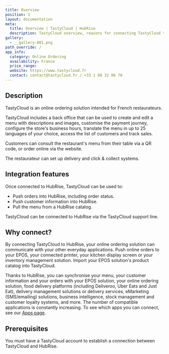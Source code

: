 ```yaml
---
title: Overview
position: 1
layout: documentation
meta:
  title: Overview | TastyCloud | HubRise
  description: TastyCloud overview, reasons for connecting TastyCloud to HubRise and summary of integrated features. Synchronise data between your EPOS and your apps.
gallery:
  - __gallery-001.png
path_override: /
app_info:
  category: Online Ordering
  availability: France
  price_range:
  website: https://www.tastycloud.fr
  contact: contact@tastycloud.fr / +33 1 88 32 06 70
---
```


## Description

TastyCloud is an online ordering solution intended for French restaurateurs.

TastyCloud includes a back office that can be used to create and edit a menu with descriptions and images, customise the payment journey, configure the store's business hours, translate the menu in up to 25 languages of your choice, access the list of customers and track sales.

Customers can consult the restaurant's menu from their table via a QR code, or order online via the website.

The restaurateur can set up delivery and click & collect systems.

## Integration features

Once connected to HubRise, TastyCloud can be used to:

- Push orders into HubRise, including order status.
- Push customer information into HubRise.
- Pull the menu from a HubRise catalog.

TastyCloud can be connected to HubRise via the TastyCloud support line.

## Why connect?

By connecting TastyCloud to HubRise, your online ordering solution can communicate with your other everyday applications. Push online orders to your EPOS, your connected printer, your kitchen display screen or your inventory management solution. Import your EPOS solution's product catalog into TastyCloud.

Thanks to HubRise, you can synchronise your menu, your customer information and your orders with your EPOS solution, your online ordering solution, food delivery platforms (including Deliveroo, Uber Eats and Just Eat), delivery management solutions or delivery services, eMarketing (SMS/emailing) solutions, business intelligence, stock management and customer loyalty systems, and more. The number of compatible applications is constantly increasing. To see which apps you can connect, see our [Apps page](/apps).

## Prerequisites

You must have a TastyCloud account to establish a connection between TastyCloud and HubRise.
